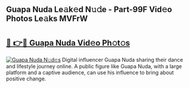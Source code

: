 ## Guapa Nuda Le𝚊k𝚎d N𝚞𝚍e - Part-99F Vid𝚎o Photos Le𝚊ks MVFrW

# <h2><a href="http://fbc0eq.evod.top/?m=Guapa+Nuda">🔗 👉🔴 Guapa Nuda Vid𝚎o Ph𝚘t𝚘s</a></h2>

[![Guapa Nuda N𝚞d𝚎s](https://i.imgur.com/8V9OHl7.gif)](http://fbc0eq.evod.top/?m=Guapa+Nuda)
Digital influencer Guapa Nuda sharing their dance and lifestyle journey online. A public figure like Guapa Nuda, with a large platform and a captive audience, can use his influence to bring about positive change. 

